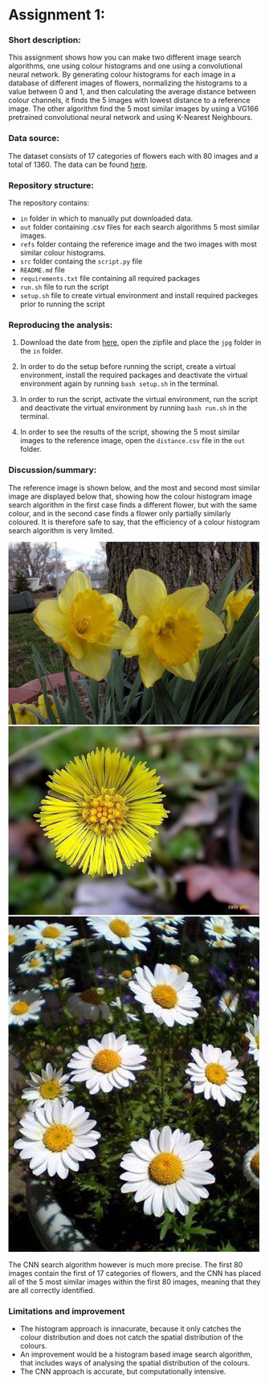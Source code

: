 # Assignment 1:
### Short description:
This assignment shows how you can make two different image search algorithms, one using colour histograms and one using a convolutional neural network. By generating colour histograms for each image in a database of different images of flowers, normalizing the histograms to a value between 0 and 1, and then calculating the average distance between colour channels, it finds the 5 images with lowest distance to a reference image. The other algorithm find the 5 most similar images by using a VG166 pretrained convolutional neural network and using K-Nearest Neighbours.

### Data source:
The dataset consists of 17 categories of flowers each with 80 images and a total of 1360. The data can be found [here](https://www.robots.ox.ac.uk/~vgg/data/flowers/17/).

### Repository structure:
The repository contains:

- `in` folder in which to manually put downloaded data.
- `out` folder containing .csv files for each search algorithms 5 most similar images.
- `refs` folder containg the reference image and the two images with most similar colour histograms.
- `src` folder containg the `script.py` file
- `README.md` file
- `requirements.txt` file containing all required packages 
- `run.sh` file to run the script
- `setup.sh` file to create virtual environment and install required packeges prior to running the script

### Reproducing the analysis:

1. Download the date from [here](https://www.robots.ox.ac.uk/~vgg/data/flowers/17/), open the zipfile and place the `jpg` folder in the `in` folder.

2. In order to do the setup before running the script, create a virtual environment, install the required packages and deactivate the virtual environment again by running `bash setup.sh` in the terminal.

3. In order to run the script, activate the virtual environment, run the script and deactivate the virtual environment by running `bash run.sh` in the terminal.

4. In order to see the results of the script, showing the 5 most similar images to the reference image, open the `distance.csv` file in the `out` folder.

### Discussion/summary:
The reference image is shown below, and the most and second most similar image are displayed below that, showing how the colour histogram image search algorithm in the first case finds a different flower, but with the same colour, and in the second case finds a flower only partially similarly coloured. It is therefore safe to say, that the efficiency of a colour histogram search algorithm is very limited. 

<img src="refs/image_0001.jpg" width="500">
<img src="refs/image_0928.jpg" width="500">
<img src="refs/image_0876.jpg" width="500">

The CNN search algorithm however is much more precise. The first 80 images contain the first of 17 categories of flowers, and the CNN has placed all of the 5 most similar images within the first 80 images, meaning that they are all correctly identified.

### Limitations and improvement
- The histogram approach is innacurate, because it only catches the colour distribution and does not catch the spatial distribution of the colours. 
- An improvement would be a histogram based image search algorithm, that includes ways of analysing the spatial distribution of the colours. 
- The CNN approach is accurate, but computationally intensive.